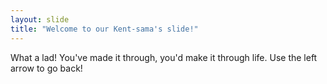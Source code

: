 ```yaml
---
layout: slide
title: "Welcome to our Kent-sama's slide!"
---
```

What a lad! You've made it through, you'd make it through life.
Use the left arrow to go back!
